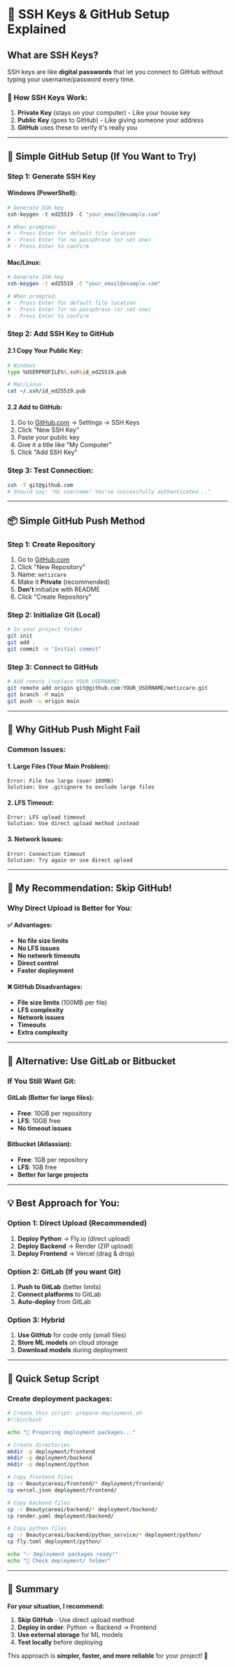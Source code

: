 # 🔑 SSH Keys & GitHub Setup Explained

## What are SSH Keys?

SSH keys are like **digital passwords** that let you connect to GitHub without typing your username/password every time.

### 🔐 How SSH Keys Work:
1. **Private Key** (stays on your computer) - Like your house key
2. **Public Key** (goes to GitHub) - Like giving someone your address
3. **GitHub** uses these to verify it's really you

---

## 🚀 Simple GitHub Setup (If You Want to Try)

### **Step 1: Generate SSH Key**

#### Windows (PowerShell):
```powershell
# Generate SSH key
ssh-keygen -t ed25519 -C "your_email@example.com"

# When prompted:
# - Press Enter for default file location
# - Press Enter for no passphrase (or set one)
# - Press Enter to confirm
```

#### Mac/Linux:
```bash
# Generate SSH key
ssh-keygen -t ed25519 -C "your_email@example.com"

# When prompted:
# - Press Enter for default file location  
# - Press Enter for no passphrase (or set one)
# - Press Enter to confirm
```

### **Step 2: Add SSH Key to GitHub**

#### 2.1 Copy Your Public Key:
```bash
# Windows
type %USERPROFILE%\.ssh\id_ed25519.pub

# Mac/Linux
cat ~/.ssh/id_ed25519.pub
```

#### 2.2 Add to GitHub:
1. Go to [GitHub.com](https://github.com) → Settings → SSH Keys
2. Click "New SSH Key"
3. Paste your public key
4. Give it a title like "My Computer"
5. Click "Add SSH Key"

### **Step 3: Test Connection:**
```bash
ssh -T git@github.com
# Should say: "Hi username! You've successfully authenticated..."
```

---

## 📦 Simple GitHub Push Method

### **Step 1: Create Repository**
1. Go to [GitHub.com](https://github.com)
2. Click "New Repository"
3. Name: `metizcare`
4. Make it **Private** (recommended)
5. **Don't** initialize with README
6. Click "Create Repository"

### **Step 2: Initialize Git (Local)**
```bash
# In your project folder
git init
git add .
git commit -m "Initial commit"
```

### **Step 3: Connect to GitHub**
```bash
# Add remote (replace YOUR_USERNAME)
git remote add origin git@github.com:YOUR_USERNAME/metizcare.git
git branch -M main
git push -u origin main
```

---

## 🚨 Why GitHub Push Might Fail

### **Common Issues:**

#### 1. **Large Files (Your Main Problem):**
```
Error: File too large (over 100MB)
Solution: Use .gitignore to exclude large files
```

#### 2. **LFS Timeout:**
```
Error: LFS upload timeout
Solution: Use direct upload method instead
```

#### 3. **Network Issues:**
```
Error: Connection timeout
Solution: Try again or use direct upload
```

---

## 🎯 My Recommendation: Skip GitHub!

### **Why Direct Upload is Better for You:**

#### ✅ **Advantages:**
- **No file size limits**
- **No LFS issues**
- **No network timeouts**
- **Direct control**
- **Faster deployment**

#### ❌ **GitHub Disadvantages:**
- **File size limits** (100MB per file)
- **LFS complexity**
- **Network issues**
- **Timeouts**
- **Extra complexity**

---

## 🚀 Alternative: Use GitLab or Bitbucket

### **If You Still Want Git:**

#### **GitLab** (Better for large files):
- **Free**: 10GB per repository
- **LFS**: 10GB free
- **No timeout issues**

#### **Bitbucket** (Atlassian):
- **Free**: 1GB per repository
- **LFS**: 1GB free
- **Better for large projects**

---

## 💡 Best Approach for You:

### **Option 1: Direct Upload (Recommended)**
1. **Deploy Python** → Fly.io (direct upload)
2. **Deploy Backend** → Render (ZIP upload)
3. **Deploy Frontend** → Vercel (drag & drop)

### **Option 2: GitLab (If you want Git)**
1. **Push to GitLab** (better limits)
2. **Connect platforms** to GitLab
3. **Auto-deploy** from GitLab

### **Option 3: Hybrid**
1. **Use GitHub** for code only (small files)
2. **Store ML models** on cloud storage
3. **Download models** during deployment

---

## 🔧 Quick Setup Script

### **Create deployment packages:**
```bash
# Create this script: prepare-deployment.sh
#!/bin/bash

echo "🚀 Preparing deployment packages..."

# Create directories
mkdir -p deployment/frontend
mkdir -p deployment/backend
mkdir -p deployment/python

# Copy frontend files
cp -r Beautycareai/frontend/* deployment/frontend/
cp vercel.json deployment/frontend/

# Copy backend files  
cp -r Beautycareai/backend/* deployment/backend/
cp render.yaml deployment/backend/

# Copy python files
cp -r Beautycareai/backend/python_service/* deployment/python/
cp fly.toml deployment/python/

echo "✅ Deployment packages ready!"
echo "📁 Check deployment/ folder"
```

---

## 🎉 Summary

**For your situation, I recommend:**

1. **Skip GitHub** - Use direct upload method
2. **Deploy in order**: Python → Backend → Frontend
3. **Use external storage** for ML models
4. **Test locally** before deploying

This approach is **simpler, faster, and more reliable** for your project! 🚀
